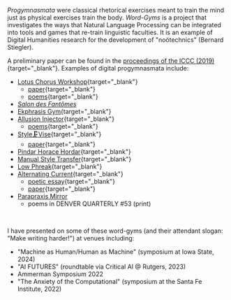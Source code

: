 *Progymnasmata* were classical rhetorical exercises meant to train the mind just as physical exercises train the body. *Word-Gyms* is a project that investigates the ways that Natural Language Processing can be integrated into tools and games that re-train linguistic faculties. It is an example of Digital Humanities research for the development of "noötechnics" (Bernard Stiegler).

A preliminary paper can be found in the [proceedings of the ICCC (2019)](http://computationalcreativity.net/iccc2019/assets/iccc_proceedings_2019.pdf#page=15){target="_blank"}. Examples of digital progymnasmata include:


* [Lotus Chorus Workshop](https://github.com/kbooten/lotuschorusworkshop){target="_blank"}
    - [paper](https://2023.xcoax.org/pdf/booten.pdf){target="_blank"}
    - [poems](https://blackboxmanifold.sites.sheffield.ac.uk/issues/issues-21-28/issue-28){target="_blank"}
* [*Salon des Fantômes*](salon.html)
* [Ekphrasis Gym](https://github.com/kbooten/ekphrasisgym){target="_blank"}
* [Allusion Injector](https://github.com/kbooten/allusion_injector){target="_blank"}
    - [poems](https://blackboxmanifold.sites.sheffield.ac.uk/issues/issue-31/kylebootenbm31){target="_blank"}
* [Style🗜Vise](https://github.com/kbooten/stylevise){target="_blank"}
    - [paper](https://www.flusserstudies.net/person/kyle-booten){target="_blank"}
* [Pindar Horace Hordar](https://github.com/kbooten/pindar_horace_hordar){target="_blank"}
* [Manual Style Transfer](https://github.com/kbooten/manualstyletransfer){target="_blank"}
* [Low Phreak](https://github.com/kbooten/lowphreak){target="_blank"}
* [Alternating Current](https://github.com/kbooten/alternatingcurrent){target="_blank"}
    - [poetic essay](https://www.tentacularmag.com/issue-4a/kyle-booten){target="_blank"}
    - [paper](https://electronicbookreview.com/essay/making-writing-harder-computer-mediated-authorship-and-the-problem-of-care/){target="_blank"}
* [Parapraxis Mirror](https://taper.badquar.to/2/parapraxis_mirror.html)
    - poems in DENVER QUARTERLY #53 (print)

<br>

I have presented on some of these word-gyms (and their attendant slogan: "Make writing harder!") at venues including:

* "Machine as Human/Human as Machine" (symposium at Iowa State, 2024)
* "AI FUTURES" (roundtable via Critical AI @ Rutgers, 2023)
* Ammerman Symposium 2022
* "The Anxiety of the Computational" (symposium at the Santa Fe Institute, 2022)

